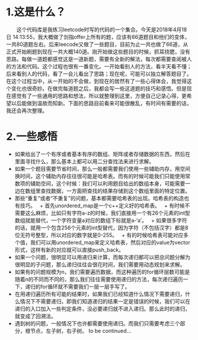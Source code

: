 # 1.这是什么？
&emsp;&emsp;这个代码库是我练习leetcode时写的代码的一个集合。今天是2018年4月18日 14:13:55，我大概做了剑指offer上所有的题，应该有66道题目和他们的变体，一共80道题左右。后来leecode又做了一些题目，目前为止一共也做了66道，从正式开始刷题到现在一共大概140道。刚开始做这些题目的时候，抓耳挠腮，没有思路。每做一道题都感觉这是一道新题，需要有全新的解法，每次都需要查阅被人的方法和代码。这个过程也很有一番变化。一开始看别人的方法，看半天看不懂；后来看别人的代码，看了一会儿看出了思路；现在呢，可能可以独立解答题目了。在这个过程当中，从一开始的不会做，到现在的居然有了一些心得体会，我觉得这个变化也很奇妙。在做完每道题之后，我都会写一些这道题的技巧和感悟。但是现在感觉有了一些通用的思路和想法，所以就整理到这里，方便自己记录心得，更希望以后能做到温故而知新。下面的思路目前看来可能很散乱，有时间有需要的话，我还会再次整理。
# 2.一些感悟
+ 如果给出了一个有序或者基本有序的数组、矩阵或者存储数据的东西，然后在里面寻找什么，那么基本上都可以用二分查找法来进行求解。
+ 如果一个题目需要节省时间，那么一般都需要我们使用一些辅助内存，用空间换时间，这个辅助内存往往很可能是哈希表。而有的时候可能我们只能使用常数项的辅助空间，这个时候：我们可以利用题目给出的数组本身，可能需要一边在数组里查找数据，一方面把查找的结果存储到这个数组里面的特定位置。
+ 那些“重复”或者“不重复”的问题，基本都需要哈希表的出现。哈希表的构造也有技巧。
   + 首先unordered_map是一个c++定义好的哈希表。
   + 有时候不需要这么麻烦，比如只有字符a-z的时候，我们直接用一个有26个元素的int型数组就能替代，一个字符变量a对应的数组下标就是a-‘a’。
   + 如果很多字符的话，就用一个包含256个元素的int型替代，因为字符（不包括汉字）都是8位无符号整型，所以对应的数字就是0-255。
   + 有的时候哈希表可能对应多个值，我们可以用unordered_map来定义哈希表，然后对应的value为vector形式，这样有新的对应就可以直接push_back。
+ 如果一个问题，很明显可以用递归来计算，而每次递归都可以把总问题分解为很明显的子问题，那么递归往往会很花时间，我们需要用动态规划来求解。
+ 如果有的问题规模为n，我们需要遍历数据，而这种遍历的for循环层数可能是随着n的不同而不同的，那么我们往往需要使用递归的方法，每次递归遍历一下，递归的for循环就不需要我们一层一层手写了。
+ 在用递归遍历所有可能的结果时，如果我们已经知道什么情况下需要递归，什么情况下不需要递归，即我们知道递归的结果一定是错误的时候，我们可以在递归的入口加入一些判定条件，没必要递归就不进入递归。那么此时的递归，就变成了回溯法。
+ 遇到树的问题，一般情况下也许都需要使用递归。而我们只需要考虑三个部分，根节点，左子树，右子树。
to be continued...
